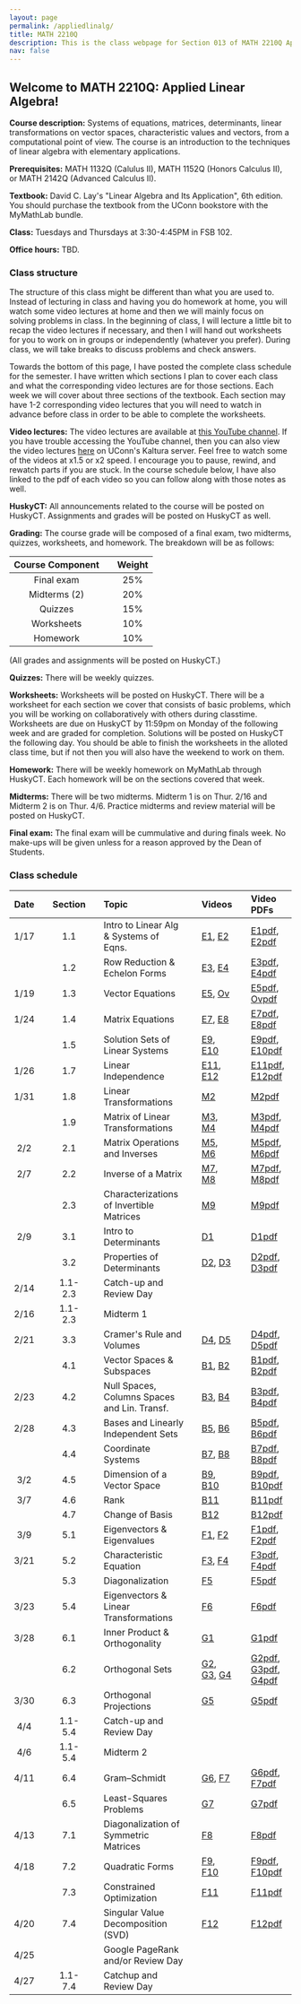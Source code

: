 ```yaml
---
layout: page
permalink: /appliedlinalg/
title: MATH 2210Q
description: This is the class webpage for Section 013 of MATH 2210Q Applied Linear Algebra at UConn.  
nav: false
---
```


## Welcome to MATH 2210Q: Applied Linear Algebra! 

**Course description:** Systems of equations, matrices, determinants, linear transformations on vector spaces, characteristic values and vectors, from a computational point of view. The course is an introduction to the techniques of linear algebra with elementary applications.

**Prerequisites:** MATH 1132Q (Calulus II), MATH 1152Q (Honors Calculus II), or MATH 2142Q (Advanced Calculus II).

**Textbook:** David C. Lay's "Linear Algebra and Its Application", 6th edition. You should purchase the textbook from the UConn bookstore with the MyMathLab bundle. 

**Class:** Tuesdays and Thursdays at 3:30-4:45PM in FSB 102. 

**Office hours:** TBD.


### Class structure

The structure of this class might be different than what you are used to. Instead of lecturing in class and having you do homework at home, you will watch some video lectures at home and then we will mainly focus on solving problems in class. In the beginning of class, I will lecture a little bit to recap the video lectures if necessary, and then I will hand out worksheets for you to work on in groups or independently (whatever you prefer). During class, we will take breaks to discuss problems and check answers.  

Towards the bottom of this page, I have posted the complete class schedule for the semester. I have written which sections I plan to cover each class and what the corresponding video lectures are for those sections. Each week we will cover about three sections of the textbook. Each section may have 1-2 corresponding video lectures that you will need to watch in advance before class in order to be able to complete the worksheets. 

**Video lectures:** The video lectures are available at [this YouTube channel](https://www.youtube.com/channel/UCJgq70ZWtrVIwHEDYdj-kdg/playlists). If you have trouble accessing the YouTube channel, then you can also view the video lectures [here](https://kaltura.uconn.edu/channel/Math%2B2210Q/168885461) on UConn's Kaltura server. Feel free to watch some of the videos at x1.5 or x2 speed. I encourage you to pause, rewind, and rewatch parts if you are stuck. In the course schedule below, I have also linked to the pdf of each video so you can follow along with those notes as well.  

**HuskyCT:** All announcements related to the course will be posted on HuskyCT. Assignments and grades will be posted on HuskyCT as well. 

**Grading:** The course grade will be composed of a final exam, two midterms, quizzes, worksheets, and homework. The breakdown will be as follows: 

| Course Component |       | Weight    | 
| :----:           | :---: |  :----:   |   
| Final exam       |       |  25%      | 
| Midterms (2)     |       |  20%      | 
| Quizzes          |       |  15%      |
| Worksheets       |       |  10%      |  
| Homework         |       |  10%      |

(All grades and assignments will be posted on HuskyCT.) 

**Quizzes:** There will be weekly quizzes. 

**Worksheets:** Worksheets will be posted on HuskyCT. There will be a worksheet for each section we cover that consists of basic problems, which you will be working on collaboratively with others during classtime. Worksheets are due on HuskyCT by 11:59pm on Monday of the following week and are graded for completion. Solutions will be posted on HuskyCT the following day. You should be able to finish the worksheets in the alloted class time, but if not then you will also have the weekend to work on them. 

**Homework:** There will be weekly homework on MyMathLab through HuskyCT. Each homework will be on the sections covered that week. 

**Midterms:** There will be two midterms. Midterm 1 is on Thur. 2/16 and Midterm 2 is on Thur. 4/6. Practice midterms and review material will be posted on HuskyCT. 

**Final exam:** The final exam will be cummulative and during finals week. No make-ups will be given unless for a reason approved by the Dean of Students. 



### Class schedule

| Date  |      | Section |      | Topic                                       |      | Videos   |      | Video PDFs         |
| :---: | :--: | :---:   | :--: | :---                                        | :--: | :---     | :--: |  :---              |
| 1/17  |      |  1.1    |      |  Intro to Linear Alg & Systems of Eqns.     |      | [E1](https://www.youtube.com/watch?v=0PloaPk86H0&list=PLCyMqkq53VeSogd_0OQtljaVxBtZ0xAC2&index=2), [E2](https://www.youtube.com/watch?v=7QvN1bIMSZQ&list=PLCyMqkq53VeSogd_0OQtljaVxBtZ0xAC2&index=2)   |      | [E1pdf](http://www2.math.uconn.edu/~troby/VLpdfs/E1SysLinEqn.pdf), [E2pdf](http://www2.math.uconn.edu/~troby/VLpdfs/E2SolvLinSys.pdf)       |
|       |      |  1.2    |      |  Row Reduction & Echelon Forms              |      | [E3](https://www.youtube.com/watch?v=S_-cHRG0qeA&list=PLCyMqkq53VeSogd_0OQtljaVxBtZ0xAC2&index=4), [E4](https://www.youtube.com/watch?v=qP2bNBSMWF4&list=PLCyMqkq53VeSogd_0OQtljaVxBtZ0xAC2&index=4)   |      | [E3pdf](http://www2.math.uconn.edu/~troby/VLpdfs/E3echelonForm.pdf), [E4pdf](http://www2.math.uconn.edu/~troby/VLpdfs/E4reducedEF.pdf)       |
| 1/19  |      |  1.3    |      |  Vector Equations                           |      | [E5](https://www.youtube.com/watch?v=Bj6HJ2qDrO4&list=PLCyMqkq53VeSogd_0OQtljaVxBtZ0xAC2&index=5), [Ov](https://www.youtube.com/watch?v=QX1tfnX6-Eg&list=PLCyMqkq53VeSogd_0OQtljaVxBtZ0xAC2&index=1&t=2s)   |      | [E5pdf](http://www2.math.uconn.edu/~troby/VLpdfs/E5vecsLinComb.pdf), [Ovpdf](http://www2.math.uconn.edu/~troby/VLpdfs/overviewSp17.pdf)       |
| 1/24  |      |  1.4    |      |  Matrix Equations                           |      | [E7](https://www.youtube.com/watch?v=bTGS_T3DWGI&list=PLCyMqkq53VeSogd_0OQtljaVxBtZ0xAC2&index=6), [E8](https://www.youtube.com/watch?v=mTuv_veJYmE&list=PLCyMqkq53VeSogd_0OQtljaVxBtZ0xAC2&index=7)   |      | [E7pdf](http://www2.math.uconn.edu/~troby/VLpdfs/E7matrixVecEqns.pdf), [E8pdf](http://www2.math.uconn.edu/~troby/VLpdfs/E8mxEqnSpanSets.pdf)       |
|       |      |  1.5    |      |  Solution Sets of Linear Systems            |      | [E9](https://www.youtube.com/watch?v=odtIy_u1moA&list=PLCyMqkq53VeSogd_0OQtljaVxBtZ0xAC2&index=8), [E10](https://www.youtube.com/watch?v=l8pHK63xnPk&list=PLCyMqkq53VeSogd_0OQtljaVxBtZ0xAC2&index=9)  |      | [E9pdf](http://www2.math.uconn.edu/~troby/VLpdfs/E9solvHomogSys.pdf), [E10pdf](http://www2.math.uconn.edu/~troby/VLpdfs/E10solvGenSys.pdf)      |
| 1/26  |      |  1.7    |      |  Linear Independence                        |      | [E11](https://www.youtube.com/watch?v=erjhxHnbglc&list=PLCyMqkq53VeSogd_0OQtljaVxBtZ0xAC2&index=10), [E12](https://www.youtube.com/watch?v=53Qyto-tKUU&list=PLCyMqkq53VeSogd_0OQtljaVxBtZ0xAC2&index=11) |      | [E11pdf](http://www2.math.uconn.edu/~troby/VLpdfs/E11LinIndep.pdf), [E12pdf](http://www2.math.uconn.edu/~troby/VLpdfs/E12LinIndep2.pdf)     | 
| 1/31  |      |  1.8    |      |  Linear Transformations                     |      | [M2](https://www.youtube.com/watch?v=W1OMSpcEFds&list=PLCyMqkq53VeSK_cXrAN-vwu2OWdl17shW&index=1)       |      | [M2pdf](http://www2.math.uconn.edu/~troby/VLpdfs/M2LinTRansf.pdf)              |
|       |      |  1.9    |      |  Matrix of Linear Transformations           |      | [M3](https://www.youtube.com/watch?v=2KyK3WVqonA&list=PLCyMqkq53VeSK_cXrAN-vwu2OWdl17shW&index=3), [M4](https://www.youtube.com/watch?v=twJQxX7tqq0&list=PLCyMqkq53VeSK_cXrAN-vwu2OWdl17shW&index=5)   |      | [M3pdf](http://www2.math.uconn.edu/~troby/VLpdfs/M3LinTransf2Thy.pdf), [M4pdf](http://www2.math.uconn.edu/~troby/VLpdfs/M4LinTRansfPractice.pdf)       |
| 2/2   |      |  2.1    |      |  Matrix Operations and Inverses             |      | [M5](https://www.youtube.com/watch?v=x3N59NF4p6U&list=PLCyMqkq53VeSK_cXrAN-vwu2OWdl17shW&index=4), [M6](https://www.youtube.com/watch?v=a2JexxDn12o&list=PLCyMqkq53VeSK_cXrAN-vwu2OWdl17shW&index=5)   |      | [M5pdf](http://www2.math.uconn.edu/~troby/VLpdfs/M5mxOps.pdf), [M6pdf](http://www2.math.uconn.edu/~troby/VLpdfs/M6mxOps2.pdf)       |
| 2/7   |      |  2.2    |      |  Inverse of a Matrix                        |      | [M7](https://www.youtube.com/watch?v=K76XsB14lSA&list=PLCyMqkq53VeSK_cXrAN-vwu2OWdl17shW&index=6), [M8](https://www.youtube.com/watch?v=6b0EX-2UWn4&list=PLCyMqkq53VeSK_cXrAN-vwu2OWdl17shW&index=7)   |      | [M7pdf](http://www2.math.uconn.edu/~troby/VLpdfs/M7mxInversesDefEg.pdf), [M8pdf](http://www2.math.uconn.edu/~troby/VLpdfs/M8mxInvAlgElem.pdf)       |
|       |      |  2.3    |      |  Characterizations of Invertible Matrices   |      | [M9](https://www.youtube.com/watch?v=92-HVreKnWI&list=PLCyMqkq53VeSK_cXrAN-vwu2OWdl17shW&index=8)       |      | [M9pdf](http://www2.math.uconn.edu/~troby/VLpdfs/M9invertibleMxThm.pdf)              |
| 2/9   |      |  3.1    |      |  Intro to Determinants                      |      | [D1](https://www.youtube.com/watch?v=l6rACB8Vvc4&list=PLCyMqkq53VeSk8M3Y6ybj8UvZwld__6a6&index=1)       |      | [D1pdf](http://www2.math.uconn.edu/~troby/VLpdfs/D1introDet.pdf)              |
|       |      |  3.2    |      |  Properties of Determinants                 |      | [D2](https://www.youtube.com/watch?v=-V5sDyvHBh4&list=PLCyMqkq53VeSk8M3Y6ybj8UvZwld__6a6&index=2), [D3](https://www.youtube.com/watch?v=Vq9dnevRyto&list=PLCyMqkq53VeSk8M3Y6ybj8UvZwld__6a6&index=3)   |      | [D2pdf](http://www2.math.uconn.edu/~troby/VLpdfs/D2detRowOps.pdf), [D3pdf](http://www2.math.uconn.edu/~troby/VLpdfs/D3detColProd.pdf)       |
| 2/14  |      | 1.1-2.3 |      |  Catch-up and Review Day                    |      |          |      |                    |
| 2/16  |      | 1.1-2.3 |      |  Midterm 1                                  |      |          |      |                    |
| 2/21  |      |  3.3    |      |  Cramer's Rule and Volumes                  |      | [D4](https://www.youtube.com/watch?v=sRLwoK4cdNY&list=PLCyMqkq53VeSk8M3Y6ybj8UvZwld__6a6&index=5), [D5](https://www.youtube.com/watch?v=3ndVGb1jFws&list=PLCyMqkq53VeSk8M3Y6ybj8UvZwld__6a6&index=6)   |      | [D4pdf](http://www2.math.uconn.edu/~troby/VLpdfs/d4cramers.pdf), [D5pdf](http://www2.math.uconn.edu/~troby/VLpdfs/D5volume.pdf)       |
|       |      |  4.1    |      |  Vector Spaces & Subspaces                  |      | [B1](https://www.youtube.com/watch?v=QWslTQLnx7Q&list=PLCyMqkq53VeRqffrKcrCVGXd5yxY1I7si&index=2), [B2](https://www.youtube.com/watch?v=M7MqpKdRPpQ&list=PLCyMqkq53VeRqffrKcrCVGXd5yxY1I7si&index=3)   |      | [B1pdf](http://www2.math.uconn.edu/~troby/VLpdfs/B1vecSpaces.pdf), [B2pdf](http://www2.math.uconn.edu/~troby/VLpdfs/B2vecSubspaces.pdf)       |
| 2/23  |      |  4.2    |      | Null Spaces, Columns Spaces and Lin. Transf.|      | [B3](https://www.youtube.com/watch?v=19h4_43QLvU&list=PLCyMqkq53VeRqffrKcrCVGXd5yxY1I7si&index=4), [B4](https://www.youtube.com/watch?v=lPAyQbiN9o8&list=PLCyMqkq53VeRqffrKcrCVGXd5yxY1I7si&index=5)   |      | [B3pdf](http://www2.math.uconn.edu/~troby/VLpdfs/B3nullspace.pdf), [B4pdf](http://www2.math.uconn.edu/~troby/VLpdfs/B4colSpace.pdf)       |
| 2/28  |      |  4.3    |      |  Bases and Linearly Independent Sets        |      | [B5](https://www.youtube.com/watch?v=Eu6p0y_XZfw&list=PLCyMqkq53VeRqffrKcrCVGXd5yxY1I7si&index=6), [B6](https://www.youtube.com/watch?v=CBo9b1eYDts&list=PLCyMqkq53VeRqffrKcrCVGXd5yxY1I7si&index=7)   |      | [B5pdf](http://www2.math.uconn.edu/~troby/VLpdfs/B5bases.pdf), [B6pdf](http://www2.math.uconn.edu/~troby/VLpdfs/B6basesNulCol.pdf)       |
|       |      |  4.4    |      |  Coordinate Systems                         |      | [B7](https://www.youtube.com/watch?v=3EJu1YBlb0w&list=PLCyMqkq53VeRqffrKcrCVGXd5yxY1I7si&index=8), [B8](https://www.youtube.com/watch?v=x4HZhHPyVkQ&list=PLCyMqkq53VeRqffrKcrCVGXd5yxY1I7si&index=9)   |      | [B7pdf](http://www2.math.uconn.edu/~troby/VLpdfs/B7coordinates.pdf), [B8pdf](http://www2.math.uconn.edu/~troby/VLpdfs/B8coordIsom.pdf)       |
| 3/2   |      |  4.5    |      |  Dimension of a Vector Space                |      | [B9](https://www.youtube.com/watch?v=ox0gP-GGgwo&list=PLCyMqkq53VeRqffrKcrCVGXd5yxY1I7si&index=10), [B10](https://www.youtube.com/watch?v=dS_VWdgRDko&list=PLCyMqkq53VeRqffrKcrCVGXd5yxY1I7si&index=11)  |      | [B9pdf](http://www2.math.uconn.edu/~troby/VLpdfs/B9dimVS.pdf), [B10pdf](http://www2.math.uconn.edu/~troby/VLpdfs/B10dimSubspaces.pdf)      |
| 3/7   |      |  4.6    |      |  Rank                                       |      | [B11](https://www.youtube.com/watch?v=ZwUVZzQpUdA&list=PLCyMqkq53VeRqffrKcrCVGXd5yxY1I7si&index=12)      |      | [B11pdf](http://www2.math.uconn.edu/~troby/VLpdfs/B11rank.pdf)             |
|       |      |  4.7    |      |  Change of Basis                            |      | [B12](https://www.youtube.com/watch?v=5F_MxsmEfdA&list=PLCyMqkq53VeRqffrKcrCVGXd5yxY1I7si&index=13)      |      | [B12pdf](http://www2.math.uconn.edu/~troby/VLpdfs/B12ChangeBasis.pdf)             |
| 3/9   |      |  5.1    |      |  Eigenvectors & Eigenvalues                 |      | [F1](https://www.youtube.com/watch?v=Q3eFAtHltVg&list=PLCyMqkq53VeQASKy7SDbZcv7TdIPkirS3&index=2), [F2](https://www.youtube.com/watch?v=LiRpubaX3ho&list=PLCyMqkq53VeQASKy7SDbZcv7TdIPkirS3&index=3)   |      | [F1pdf](http://www2.math.uconn.edu/~troby/VLpdfs/F1eigen.pdf), [F2pdf](http://www2.math.uconn.edu/~troby/VLpdfs/F2GeomEigen.pdf)       |
| 3/21  |      |  5.2    |      |  Characteristic Equation                    |      | [F3](https://www.youtube.com/watch?v=ha0TCLagbDg&list=PLCyMqkq53VeQASKy7SDbZcv7TdIPkirS3&index=4), [F4](https://www.youtube.com/watch?v=VThOcK0aSBY&list=PLCyMqkq53VeQASKy7SDbZcv7TdIPkirS3&index=4)   |      | [F3pdf](http://www2.math.uconn.edu/~troby/VLpdfs/F3charEqn.pdf), [F4pdf](http://www2.math.uconn.edu/~troby/VLpdfs/F4Similarity.pdf)       |
|       |      |  5.3    |      |  Diagonalization                            |      | [F5](https://www.youtube.com/watch?v=iE8K8_nW0QA&list=PLCyMqkq53VeQASKy7SDbZcv7TdIPkirS3&index=6)       |      | [F5pdf](http://www2.math.uconn.edu/~troby/VLpdfs/F5diagonalization.pdf)              |
| 3/23  |      |  5.4    |      |  Eigenvectors & Linear Transformations      |      | [F6](https://www.youtube.com/watch?v=BrbNB-C8Dkg&list=PLCyMqkq53VeQASKy7SDbZcv7TdIPkirS3&index=7)       |      | [F6pdf](http://www2.math.uconn.edu/~troby/VLpdfs/F6factoringLinTrans.pdf)              |
| 3/28  |      |  6.1    |      |  Inner Product & Orthogonality              |      | [G1](https://www.youtube.com/watch?v=858cSuHqF-Q&list=PLCyMqkq53VeS6MIHlurpODcSBk2-acbLv&index=2)       |      | [G1pdf](http://www2.math.uconn.edu/~troby/VLpdfs/G1innerProd.pdf)              |
|       |      |  6.2    |      |  Orthogonal Sets                            |      |[G2](https://www.youtube.com/watch?v=-LCwaKaId98&list=PLCyMqkq53VeS6MIHlurpODcSBk2-acbLv&index=3), [G3](https://www.youtube.com/watch?v=75Ap97hzA8s&list=PLCyMqkq53VeS6MIHlurpODcSBk2-acbLv&index=4), [G4](https://www.youtube.com/watch?v=Gkt8nZxrycQ&list=PLCyMqkq53VeS6MIHlurpODcSBk2-acbLv&index=5)|      | [G2pdf](http://www2.math.uconn.edu/~troby/VLpdfs/G2orthoSetsSpaces.pdf), [G3pdf](http://www2.math.uconn.edu/~troby/VLpdfs/G3orthonormality.pdf), [G4pdf](http://www2.math.uconn.edu/~troby/VLpdfs/G4orthoProj.pdf)|
| 3/30  |      |  6.3    |      |  Orthogonal Projections                     |      | [G5](https://www.youtube.com/watch?v=NFyCJGtqDpA&list=PLCyMqkq53VeS6MIHlurpODcSBk2-acbLv&index=6)       |      | [G5pdf](http://www2.math.uconn.edu/~troby/VLpdfs/G5projApprox.pdf)              |
| 4/4   |      | 1.1-5.4 |      |  Catch-up and Review Day                    |      |          |      |                    |
| 4/6   |      | 1.1-5.4 |      |  Midterm 2                                  |      |          |      |                    |
| 4/11  |      |  6.4    |      |  Gram–Schmidt                               |      | [G6](https://www.youtube.com/watch?v=O3pz0nRPlrQ&list=PLCyMqkq53VeS6MIHlurpODcSBk2-acbLv&index=7), [F7](https://www.youtube.com/watch?v=w001lFfdeNs&list=PLCyMqkq53VeS6MIHlurpODcSBk2-acbLv&index=8)   |      | [G6pdf](http://www2.math.uconn.edu/~troby/VLpdfs/G6gramSchmidt.pdf), [F7pdf](http://www2.math.uconn.edu/~troby/VLpdfs/F7qr.pdf)       |
|       |      |  6.5    |      |  Least-Squares Problems                     |      | [G7](https://www.youtube.com/watch?v=EqyUVWg-nVg&list=PLCyMqkq53VeS6MIHlurpODcSBk2-acbLv&index=8)       |      | [G7pdf](http://www2.math.uconn.edu/~troby/VLpdfs/G7leastSquares.pdf)              |
| 4/13  |      |  7.1    |      |  Diagonalization of Symmetric Matrices      |      | [F8](https://www.youtube.com/watch?v=kkKyIPgN1Yc&list=PLCyMqkq53VeQVdULZlrM0gcectoBJMNYz&index=2)       |      | [F8pdf](http://www2.math.uconn.edu/~troby/VLpdfs/F8diagSymmMxs.pdf)              |
| 4/18  |      |  7.2    |      |  Quadratic Forms                            |      | [F9](https://www.youtube.com/watch?v=JabOq1XZi9c&list=PLCyMqkq53VeQVdULZlrM0gcectoBJMNYz&index=3), [F10](https://www.youtube.com/watch?v=0rR3BwFId0w&list=PLCyMqkq53VeQVdULZlrM0gcectoBJMNYz&index=4)  |      | [F9pdf](http://www2.math.uconn.edu/~troby/VLpdfs/F9quadForms.pdf), [F10pdf](http://www2.math.uconn.edu/~troby/VLpdfs/F10classifyingQF.pdf)      |
|       |      |  7.3    |      |  Constrained Optimization                   |      | [F11](https://www.youtube.com/watch?v=nGT_FtYuZEU&list=PLCyMqkq53VeQVdULZlrM0gcectoBJMNYz&index=5)      |      | [F11pdf](http://www2.math.uconn.edu/~troby/VLpdfs/F11ConstrOptQF.pdf)             |
| 4/20  |      |  7.4    |      |  Singular Value Decomposition (SVD)         |      | [F12](https://www.youtube.com/watch?v=PMYaXYsGyfw&list=PLCyMqkq53VeQVdULZlrM0gcectoBJMNYz&index=6)      |      | [F12pdf](http://www2.math.uconn.edu/~troby/VLpdfs/F12svdA.pdf)             |
| 4/25  |      |         |      |  Google PageRank and/or Review Day          |      |          |      |                    |
| 4/27  |      | 1.1-7.4 |      |  Catchup and Review Day                     |      |          |      |                    |



<!-- 

Quizzes will be weekly (2 random homework problems)

Homework will be about 10 problems per week on MyMathLab (3-4 per section we cover that week)

I will do a mostly flipped classroom style. A little bit of lecture plus problem solving session/working on worksheets. 
I will do more lecture on the days we are covering harder sections. 

-->
